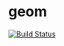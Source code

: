 # geom
[![Build Status](https://travis-ci.org/tryblt/geom.svg?branch=master)](https://travis-ci.org/tryblt/geom)
